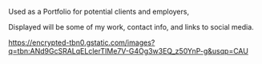 Used as a Portfolio for potential clients and employers,

Displayed will be some of my work, contact info, and links to social media.

https://encrypted-tbn0.gstatic.com/images?q=tbn:ANd9GcSRALqELclerTIMe7V-G4Og3w3EQ_z50YnP-g&usqp=CAU